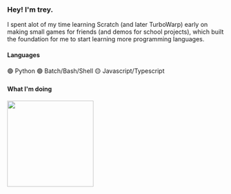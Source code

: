 ### Hey! I'm trey.
I spent alot of my time learning Scratch (and later TurboWarp) early on making small games for friends (and demos for school projects), which built the foundation for me to start learning more programming languages.
#### Languages
🟢 Python
🟢 Batch/Bash/Shell
🟡 Javascript/Typescript
#### What I'm doing
<img src="https://lanyard-profile-readme.vercel.app/api/354427199023218689?animated=true" height=200px/>
